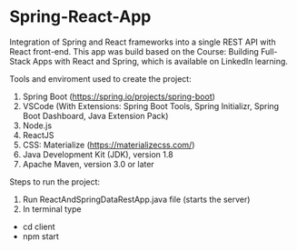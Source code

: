 # Spring-React-App

Integration of Spring and React frameworks into a single REST API with React front-end.
This app was build based on the Course: Building Full-Stack Apps with React and Spring, which is available on LinkedIn learning.

Tools and enviroment used to create the project:
1. Spring Boot (https://spring.io/projects/spring-boot)
2. VSCode (With Extensions: Spring Boot Tools, Spring Initializr, Spring Boot Dashboard, Java Extension Pack)
3. Node.js
4. ReactJS
5. CSS: Materialize (https://materializecss.com/)
6. Java Development Kit (JDK), version 1.8
7. Apache Maven, version 3.0 or later

Steps to run the project:
1. Run ReactAndSpringDataRestApp.java file (starts the server)
2. In terminal type
  - cd client
  - npm start

